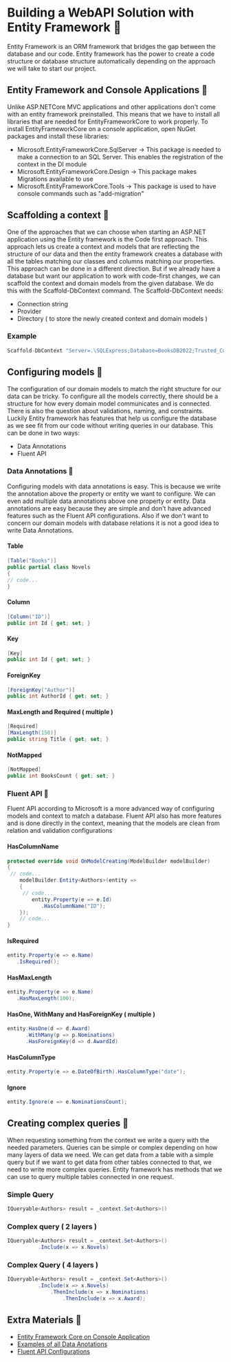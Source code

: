 # Building a WebAPI Solution with Entity Framework 🥐

Entity Framework is an ORM framework that bridges the gap between the database and our code. Entity framework has the power to create a code structure or database structure automatically depending on the approach we will take to start our project.

## Entity Framework and Console Applications 🔸

Unlike ASP.NETCore MVC applications and other applications don't come with an entity framework preinstalled. This means that we have to install all libraries that are needed for EntityFrameworkCore to work properly. To install EntityFrameworkCore on a console application, open NuGet packages and install these libraries:

* Microsoft.EntityFrameworkCore.SqlServer -> This package is needed to make a connection to an SQL Server. This enables the registration of the context in the DI module
* Microsoft.EntityFrameworkCore.Design -> This package makes Migrations available to use
* Microsoft.EntityFrameworkCore.Tools -> This package is used to have console commands such as "add-migration"

## Scaffolding a context 🔸

One of the approaches that we can choose when starting an ASP.NET application using the Entity framework is the Code first approach. This approach lets us create a context and models that are reflecting the structure of our data and then the entity framework creates a database with all the tables matching our classes and columns matching our properties. This approach can be done in a different direction. But if we already have a database but want our application to work with code-first changes, we can scaffold the context and domain models from the given database. We do this with the Scaffold-DbContext command. The Scaffold-DbContext needs:

* Connection string
* Provider
* Directory ( to store the newly created context and domain models )

### Example

```csharp aspnet
Scaffold-DbContext "Server=.\SQLExpress;Database=BooksDB2022;Trusted_Connection=True;" Microsoft.EntityFrameworkCore.SqlServer -OutputDir Domain
```

## Configuring models 🔸

The configuration of our domain models to match the right structure for our data can be tricky. To configure all the models correctly, there should be a structure for how every domain model communicates and is connected. There is also the question about validations, naming, and constraints. Luckily Entity framework has features that help us configure the database as we see fit from our code without writing queries in our database. This can be done in two ways:

* Data Annotations
* Fluent API

### Data Annotations 🔽

Configuring models with data annotations is easy. This is because we write the annotation above the property or entity we want to configure. We can even add multiple data annotations above one property or entity. Data annotations are easy because they are simple and don't have advanced features such as the Fluent API configurations. Also if we don't want to concern our domain models with database relations it is not a good idea to write Data Annotations.

#### Table

```csharp
[Table("Books")]
public partial class Novels
{
// code...
}
```

#### Column

```csharp
[Column("ID")]
public int Id { get; set; }
```

#### Key

```csharp
[Key]
public int Id { get; set; } 
```

#### ForeignKey

```csharp
[ForeignKey("Author")]
public int AuthorId { get; set; }
```

#### MaxLength and Required ( multiple )

```csharp
[Required]
[MaxLength(150)]
public string Title { get; set; }
```

#### NotMapped

```csharp
[NotMapped]
public int BooksCount { get; set; }
```

### Fluent API 🔽

Fluent API according to Microsoft is a more advanced way of configuring models and context to match a database. Fluent API also has more features and is done directly in the context, meaning that the models are clean from relation and validation configurations

#### HasColumnName

```csharp
protected override void OnModelCreating(ModelBuilder modelBuilder)
{
 // code...
    modelBuilder.Entity<Authors>(entity =>
    {
     // code...
        entity.Property(e => e.Id)
           .HasColumnName("ID");
    });
    // code...
}
```

#### IsRequired

```csharp
entity.Property(e => e.Name)
   .IsRequired();
```

#### HasMaxLength

```csharp
entity.Property(e => e.Name)
   .HasMaxLength(100);
```

#### HasOne, WithMany and HasForeignKey ( multiple )

```csharp
entity.HasOne(d => d.Award)
      .WithMany(p => p.Nominations)
      .HasForeignKey(d => d.AwardId)
```

#### HasColumnType

```csharp
entity.Property(e => e.DateOfBirth).HasColumnType("date");
```

#### Ignore

```csharp
entity.Ignore(e => e.NominationsCount);
```

## Creating complex queries 🔸

When requesting something from the context we write a query with the needed parameters. Queries can be simple or complex depending on how many layers of data we need. We can get data from a table with a simple query but if we want to get data from other tables connected to that, we need to write more complex queries. Entity framework has methods that we can use to query multiple tables connected in one request.

### Simple Query

```csharp
IQueryable<Authors> result = _context.Set<Authors>()
```

### Complex query ( 2 layers )

```csharp
IQueryable<Authors> result = _context.Set<Authors>()
          .Include(x => x.Novels)
```

### Complex Query ( 4 layers )

```csharp
IQueryable<Authors> result = _context.Set<Authors>()
          .Include(x => x.Novels)
              .ThenInclude(x => x.Nominations)
                  .ThenInclude(x => x.Award);
```

## Extra Materials 📘

* [Entity Framework Core on Console Application](https://www.tektutorialshub.com/entity-framework-core/ef-core-console-application/)
* [Examples of all Data Anotations](https://www.learnentityframeworkcore.com/configuration/data-annotation-attributes)
* [Fluent API Configurations](https://www.learnentityframeworkcore.com/configuration/fluent-api)

